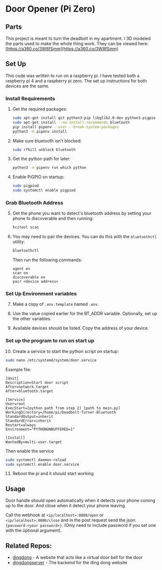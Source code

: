 # Door Opener (Pi Zero)

## Parts

This project is meant to turn the deadbolt in my apartment. I 3D modeled the
parts used to make the whole thing work. They can be viewed here:
[https://a360.co/3W8fSmm](https://a360.co/3W8fSmm)

## Set Up

This code was written to run on a raspberry pi. I have tested both a raspberry pi 4 and a raspberry pi zero. The set up instructions for both devices are the same.

### Install Requirements

1. Get the required packages:

   ```sh
   sudo apt-get install git python3-pip libglib2.0-dev python3-pigpio python3-bluez
   sudo apt-get install --no-install-recommends bluetooth
   pip install pipenv --user --break-system-packages
   python3 -m pipenv install
   ```

2. Make sure bluetooth isn't blocked:

   ```sh
   sudo rfkill unblock bluetooth
   ```

3. Get the python path for later:

   ```sh
   python3 -m pipenv run which python
   ```

4. Enable PiGPIO on startup:

   ```sh
   sudo pigpiod
   sudo systemctl enable pigpiod
   ```

### Grab Bluetooth Address

5. Get the phone you want to detect's bluetooth address by setting your phone to discoverable and then running:

   ```sh
   hcitool scan
   ```

6. You may need to pair the devices. You can do this with the `bluetoothctl` utility:
   ```sh
   bluetoothctl
   ```
   Then run the following commands:
   ```
   agent on
   scan on
   discoverable on
   pair <device address>
   ```

### Set Up Environment variables

7. Make a copy of `.env.template` named `.env`.

8. Use the value copied earlier for the BT_ADDR variable. Optionally, set up the
other variables.

9. Available devices should be listed. Copy the address of your device.

### Set up the program to run on start up

10. Create a service to start the python script on startup:

   ```sh
   sudo nano /etc/systemd/system/door.service
   ```

   Example file:

   ```
   [Unit]
   Description=Start door script
   After=network.target
   After=bluetooth.target

   [Service]
   User=root
   ExecStart=[python path from step 2] [path to main.py]
   WorkingDirectory=/home/pi/Deadbolt-Turner-Bluetooth
   StandardOutput=inherit
   StandardError=inherit
   Restart=always
   Environment="PYTHONUNBUFFERED=1"

   [Install]
   WantedBy=multi-user.target
   ```

   Then enable the service

   ```sh
   sudo systemctl daemon-reload
   sudo systemctl enable door.service
   ```

11. Reboot the pi and it should start working

## Usage

Door handle should open automatically when it detects your phone coming up to the door.
And close when it detect your phone leaving.


Call the webhook at `<ip/localhost>:8080/open` or `<ip/localhost>:8080/close` and in the post request send the json: `{password:<your password>}`. (Only need to include password if you set one with the optional argument).

## Related Repos:
- [dingdong](https://github.com/KihtrakRaknas/dingdong) - A website that acts like a virtual door bell for the door
- [dingdongserver](https://github.com/KihtrakRaknas/dingdongserver) - The backend for the ding dong website
